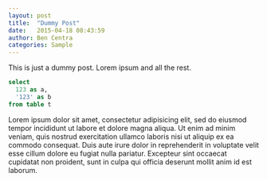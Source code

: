 ```yaml
---
layout: post
title:  "Dummy Post"
date:   2015-04-18 08:43:59
author: Ben Centra
categories: Sample
---
```


This is just a dummy post. Lorem ipsum and all the rest.

```sql
select
  123 as a,
  '123' as b
from table t
```

Lorem ipsum dolor sit amet, consectetur adipisicing elit, sed do eiusmod
tempor incididunt ut labore et dolore magna aliqua. Ut enim ad minim veniam,
quis nostrud exercitation ullamco laboris nisi ut aliquip ex ea commodo
consequat. Duis aute irure dolor in reprehenderit in voluptate velit esse
cillum dolore eu fugiat nulla pariatur. Excepteur sint occaecat cupidatat non
proident, sunt in culpa qui officia deserunt mollit anim id est laborum.

